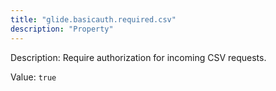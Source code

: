 ```yaml
---
title: "glide.basicauth.required.csv"
description: "Property"
---
```


Description: Require authorization for incoming CSV requests.

Value: `true`